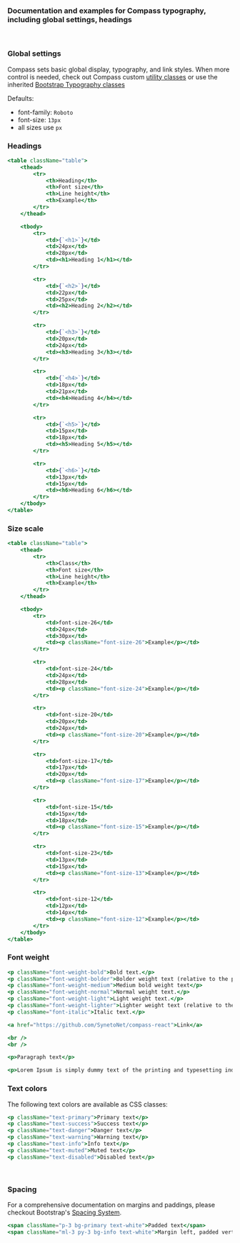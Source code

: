 ### Documentation and examples for Compass typography, including global settings, headings ###
<br/>

### **Global settings** ###
Compass sets basic global display, typography, and link styles.
When more control is needed, check out Compass custom [utility classes](src/base/Utilities.md) or use the inherited
 [Bootstrap Typography classes](https://getbootstrap.com/docs/4.4/content/typography/)

Defaults:
- font-family: `Roboto`
- font-size: `13px`
- all sizes use `px`

### **Headings** ###
```jsx
<table className="table">
    <thead>
        <tr>
            <th>Heading</th>
            <th>Font size</th>
            <th>Line height</th>
            <th>Example</th>
        </tr>
    </thead>

    <tbody>
        <tr>
            <td>{`<h1>`}</td>
            <td>24px</td>
            <td>28px</td>
            <td><h1>Heading 1</h1></td>
        </tr>

        <tr>
            <td>{`<h2>`}</td>
            <td>22px</td>
            <td>25px</td>
            <td><h2>Heading 2</h2></td>
        </tr>

        <tr>
            <td>{`<h3>`}</td>
            <td>20px</td>
            <td>24px</td>
            <td><h3>Heading 3</h3></td>
        </tr>

        <tr>
            <td>{`<h4>`}</td>
            <td>18px</td>
            <td>21px</td>
            <td><h4>Heading 4</h4></td>
        </tr>

        <tr>
            <td>{`<h5>`}</td>
            <td>15px</td>
            <td>18px</td>
            <td><h5>Heading 5</h5></td>
        </tr>

        <tr>
            <td>{`<h6>`}</td>
            <td>13px</td>
            <td>15px</td>
            <td><h6>Heading 6</h6></td>
        </tr>
    </tbody>
</table>
```

### **Size scale** ###
```jsx
<table className="table">
    <thead>
        <tr>
            <th>Class</th>
            <th>Font size</th>
            <th>Line height</th>
            <th>Example</th>
        </tr>
    </thead>

    <tbody>
        <tr>
            <td>font-size-26</td>
            <td>24px</td>
            <td>30px</td>
            <td><p className="font-size-26">Example</p></td>
        </tr>

        <tr>
            <td>font-size-24</td>
            <td>24px</td>
            <td>28px</td>
            <td><p className="font-size-24">Example</p></td>
        </tr>

        <tr>
            <td>font-size-20</td>
            <td>20px</td>
            <td>24px</td>
            <td><p className="font-size-20">Example</p></td>
        </tr>

        <tr>
            <td>font-size-17</td>
            <td>17px</td>
            <td>20px</td>
            <td><p className="font-size-17">Example</p></td>
        </tr>

        <tr>
            <td>font-size-15</td>
            <td>15px</td>
            <td>18px</td>
            <td><p className="font-size-15">Example</p></td>
        </tr>

        <tr>
            <td>font-size-23</td>
            <td>13px</td>
            <td>15px</td>
            <td><p className="font-size-13">Example</p></td>
        </tr>

        <tr>
            <td>font-size-12</td>
            <td>12px</td>
            <td>14px</td>
            <td><p className="font-size-12">Example</p></td>
        </tr>
    </tbody>
</table>
```

### **Font weight** ###
```jsx
<p className="font-weight-bold">Bold text.</p>
<p className="font-weight-bolder">Bolder weight text (relative to the parent element).</p>
<p className="font-weight-medium">Medium bold weight text</p>
<p className="font-weight-normal">Normal weight text.</p>
<p className="font-weight-light">Light weight text.</p>
<p className="font-weight-lighter">Lighter weight text (relative to the parent element).</p>
<p className="font-italic">Italic text.</p>
```

```jsx
<a href="https://github.com/SynetoNet/compass-react">Link</a>

<br />
<br />

<p>Paragraph text</p>

<p>Lorem Ipsum is simply dummy text of the printing and typesetting industry. Lorem Ipsum has been the industry's standard dummy text ever since the 1500s, when an unknown printer took a galley of type and scrambled it to make a type specimen book.</p>

```

### **Text colors**

The following text colors are available as CSS classes:

```jsx
<p className="text-primary">Primary text</p>
<p className="text-success">Success text</p>
<p className="text-danger">Danger text</p>
<p className="text-warning">Warning text</p>
<p className="text-info">Info text</p>
<p className="text-muted">Muted text</p>
<p className="text-disabled">Disabled text</p>
```

<br/>


### **Spacing**

For a comprehensive documentation on margins and paddings, please checkout Bootstrap's [Spacing System](https://getbootstrap.com/docs/4.3/utilities/spacing/).

```jsx
<span className="p-3 bg-primary text-white">Padded text</span>
<span className="ml-3 py-3 bg-info text-white">Margin left, padded vertical</span>
```
